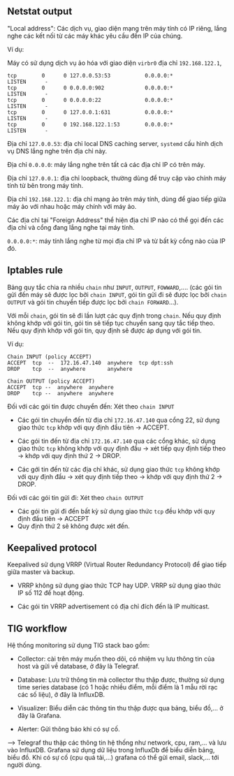 ## Netstat output

"Local address": Các dịch vụ, giao diện mạng trên máy tính có IP riêng, lắng nghe các kết nối từ các máy khác yêu cầu đến IP của chúng. 

Ví dụ:


Máy có sử dụng dịch vụ ảo hóa với giao diện `virbr0` địa chỉ `192.168.122.1`, 

```
tcp        0      0 127.0.0.53:53           0.0.0.0:*               LISTEN      -
tcp        0      0 0.0.0.0:902             0.0.0.0:*               LISTEN      -
tcp        0      0 0.0.0.0:22              0.0.0.0:*               LISTEN      -
tcp        0      0 127.0.0.1:631           0.0.0.0:*               LISTEN      -
tcp        0      0 192.168.122.1:53        0.0.0.0:*               LISTEN      -
```

Địa chỉ `127.0.0.53`: địa chỉ local DNS caching server, `systemd` cấu hình dịch vụ DNS lắng nghe trên địa chỉ này.

Địa chỉ `0.0.0.0`:  máy lắng nghe trên tất cả các địa chỉ IP có trên máy.

Địa chỉ `127.0.0.1`: địa chỉ loopback, thường dùng để truy cập vào chính máy tính từ bên trong máy tính.

Địa chỉ `192.168.122.1`: địa chỉ mạng ảo trên máy tính, dùng để giao tiếp giữa máy ảo với nhau hoặc máy chính với máy ảo.

Các địa chỉ tại "Foreign Address" thể hiện địa chỉ IP nào có thể gọi đến các địa chỉ và cổng đang lắng nghe tại máy tính.

`0.0.0.0:*`: máy tính lắng nghe từ mọi địa chỉ IP và từ bất kỳ cổng nào của IP đó.

## Iptables rule

Bảng quy tắc chia ra nhiều `chain` như `INPUT`, `OUTPUT`, `FOWWARD`,.... (các gói tin gửi đến máy sẽ được lọc bởi `chain INPUT`, gói tin gửi đi sẽ được lọc bởi `chain OUTPUT` và gói tin chuyển tiếp được lọc bởi `chain FORWARD`...).

Với mỗi `chain`, gói tin sẽ đi lần lượt các quy định trong `chain`. Nếu quy định không khớp với gói tin, gói tin sẽ tiếp tục chuyển sang quy tắc tiếp theo. Nếu quy định khớp với gói tin, quy định sẽ được áp dụng với gói tin.

Ví dụ:

```
Chain INPUT (policy ACCEPT)
ACCEPT  tcp  --  172.16.47.140  anywhere  tcp dpt:ssh
DROP    tcp  --  anywhere       anywhere

Chain OUTPUT (policy ACCEPT)
ACCEPT  tcp --  anywhere  anywhere
DROP    tcp --  anywhere  anywhere
```
Đối với các gói tin được chuyển đến: Xét theo `chain INPUT`

  + Các gói tin chuyển đến từ địa chỉ `172.16.47.140` qua cổng 22, sử dụng giao thức `tcp` khớp với quy định đầu tiên -> ACCEPT.

  + Các gói tin đến từ địa chỉ `172.16.47.140` qua các cổng khác, sử dụng giao thức `tcp` không khớp với quy định đầu -> xét tiếp quy định tiếp theo -> khớp với quy định thứ 2 -> DROP.

  + Các gới tin đến từ các địa chỉ khác, sử dụng giao thức `tcp` không khớp với quy định đầu -> xét quy định tiếp theo -> khớp với quy định thứ 2 -> DROP.

Đối với các gói tin gửi đi: Xét theo `chain OUTPUT`

  + Các gói tin gửi đi đến bất kỳ sử dụng giao thức `tcp` đều khớp với quy định đầu tiên -> ACCEPT
  + Quy định thứ 2 sẽ không được xét đến.

## Keepalived protocol

Keepalived sử dụng VRRP (Virtual Router Redundancy Protocol) để giao tiếp giữa master và backup.

+ VRRP không sử dụng giao thức TCP hay UDP. VRRP sử dụng giao thức IP số 112 để hoạt động.

+ Các gói tin VRRP advertisement có địa chỉ đích đến là IP multicast.

## TIG workflow

Hệ thống monitoring sử dụng TIG stack bao gồm:

+ Collector: cài trên máy muốn theo dõi, có nhiệm vụ lưu thông tin của host và gửi về database, ở đây là Telegraf.

+ Database: Lưu trữ thông tin mà collector thu thập được, thường sử dụng time series database (có 1 hoặc nhiều điểm, mỗi điểm là 1 mẫu rời rạc các số liệu), ở đây là InfluxDB.

+ Visualizer: Biểu diễn các thông tin thu thập được qua bảng, biểu đồ,... ở đây là Grafana.

+ Alerter: Gửi thông báo khi có sự cố.

--> Telegraf thu thập các thông tin hệ thống như network, cpu, ram,... và lưu vào InfluxDB. Grafana sử dụng dữ liệu trong InfluxDb để biểu diễn bảng, biểu đồ. Khi có sự cố (cpu quá tải,...) grafana có thể gửi email, slack,... tới người dùng.
